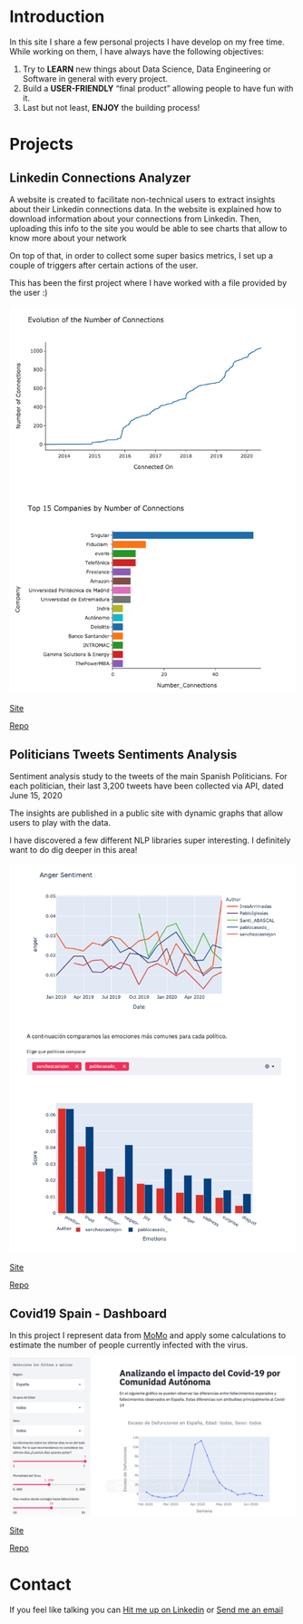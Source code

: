 # Introduction

In this site I share a few personal projects I have develop on my free time. While working on them, I have always have the following objectives:
1. Try to **LEARN** new things about Data Science, Data Engineering or Software in general with every project.
2. Build a **USER-FRIENDLY** “final product” allowing people to have fun with it.
3. Last but not least, **ENJOY** the building process! 

# Projects

## Linkedin Connections Analyzer
A website is created to facilitate non-technical users to extract insights about their Linkedin connections data. In the website is explained how to download information about your connections from Linkedin. Then, uploading this info to the site you would be able to see charts that allow to know more about your network

On top of that, in order to collect some super basics metrics, I set up a couple of triggers after certain actions of the user. 

This has been the first project where I have worked with a file provided by the user :) 


![Example](images/img_linkedin2.png)

[Site](https://linkedin-connections-charts.herokuapp.com/) 

[Repo](https://github.com/camorales197/linkedin_connections) 


## Politicians Tweets Sentiments Analysis

Sentiment analysis study to the tweets of the main Spanish Politicians. For each politician, their last 3,200 tweets have been collected via API, dated June 15, 2020

The insights are published in a public site with dynamic graphs that allow users to play with the data. 

I have discovered a few different NLP libraries super interesting. I definitely want to do dig deeper in this area!  

![Example](images/img_twitter2.png)

[Site](https://twitter-sentiment-spain.herokuapp.com/) 

[Repo](https://github.com/camorales197/tweets_sentiments) 


## Covid19 Spain - Dashboard

In this project I represent data from [MoMo](https://momo.isciii.es/public/momo/dashboard/momo_dashboard.html#nacional) and apply some calculations to estimate the number of people currently infected with the virus. 

![Example](images/img_covid.png)

[Site](https://seguimiento-covid19-espana.herokuapp.com/)

[Repo](https://github.com/camorales197/covid-app)


# Contact

If you feel like talking you can [Hit me up on Linkedin](https://www.linkedin.com/in/carloscamorales/) or [Send me an email](mailto:camorales@outlook.com?subject=Hello!)

